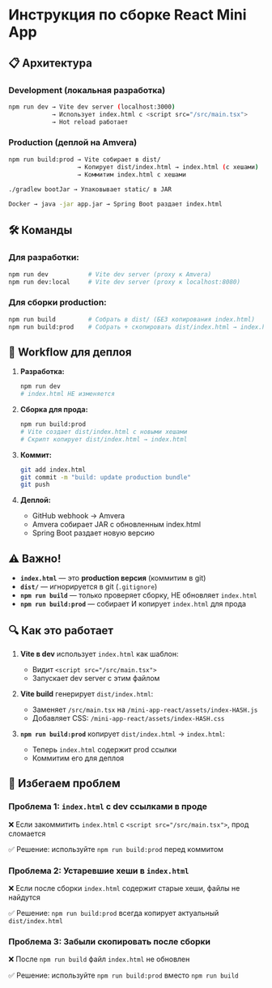 # Инструкция по сборке React Mini App

## 📋 Архитектура

### **Development (локальная разработка)**
```bash
npm run dev → Vite dev server (localhost:3000)
            → Использует index.html с <script src="/src/main.tsx">
            → Hot reload работает
```

### **Production (деплой на Amvera)**
```bash
npm run build:prod → Vite собирает в dist/
                   → Копирует dist/index.html → index.html (с хешами)
                   → Коммитим index.html с хешами
                   
./gradlew bootJar → Упаковывает static/ в JAR

Docker → java -jar app.jar → Spring Boot раздает index.html
```

## 🛠️ Команды

### **Для разработки:**
```bash
npm run dev           # Vite dev server (proxy к Amvera)
npm run dev:local     # Vite dev server (proxy к localhost:8080)
```

### **Для сборки production:**
```bash
npm run build         # Собрать в dist/ (БЕЗ копирования index.html)
npm run build:prod    # Собрать + скопировать dist/index.html → index.html
```

## 🔄 Workflow для деплоя

1. **Разработка:**
   ```bash
   npm run dev
   # index.html НЕ изменяется
   ```

2. **Сборка для прода:**
   ```bash
   npm run build:prod
   # Vite создает dist/index.html с новыми хешами
   # Скрипт копирует dist/index.html → index.html
   ```

3. **Коммит:**
   ```bash
   git add index.html
   git commit -m "build: update production bundle"
   git push
   ```

4. **Деплой:**
   - GitHub webhook → Amvera
   - Amvera собирает JAR с обновленным index.html
   - Spring Boot раздает новую версию

## ⚠️ Важно!

- **`index.html`** — это **production версия** (коммитим в git)
- **`dist/`** — игнорируется в git (`.gitignore`)
- **`npm run build`** — только проверяет сборку, НЕ обновляет `index.html`
- **`npm run build:prod`** — собирает И копирует `index.html` для прода

## 🔍 Как это работает

1. **Vite в dev** использует `index.html` как шаблон:
   - Видит `<script src="/src/main.tsx">`
   - Запускает dev server с этим файлом

2. **Vite build** генерирует `dist/index.html`:
   - Заменяет `/src/main.tsx` на `/mini-app-react/assets/index-HASH.js`
   - Добавляет CSS: `/mini-app-react/assets/index-HASH.css`

3. **`npm run build:prod`** копирует `dist/index.html` → `index.html`:
   - Теперь `index.html` содержит prod ссылки
   - Коммитим его для деплоя

## 🚫 Избегаем проблем

### **Проблема 1: `index.html` с dev ссылками в проде**
❌ Если закоммитить `index.html` с `<script src="/src/main.tsx">`, прод сломается

✅ Решение: используйте `npm run build:prod` перед коммитом

### **Проблема 2: Устаревшие хеши в `index.html`**
❌ Если после сборки `index.html` содержит старые хеши, файлы не найдутся

✅ Решение: `npm run build:prod` всегда копирует актуальный `dist/index.html`

### **Проблема 3: Забыли скопировать после сборки**
❌ После `npm run build` файл `index.html` не обновлен

✅ Решение: используйте `npm run build:prod` вместо `npm run build`
